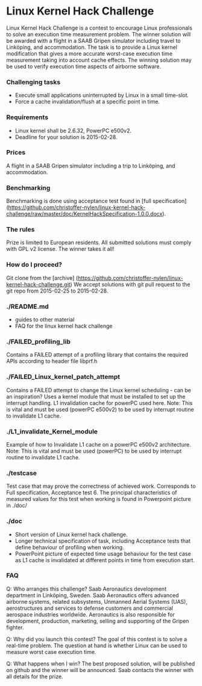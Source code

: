 Linux Kernel Hack Challenge
===========================
Linux Kernel Hack Challenge is a contest to encourage Linux professionals to solve an execution time measurement problem. The winner solution will be awarded with a flight in a SAAB Gripen simulator including travel to Linköping, and accommodation.
The task is to provide a Linux kernel modification that gives a more accurate worst-case execution time measurement taking into account cache effects. The winning solution may be used to verify execution time aspects of airborne software.

### Challenging tasks 
* Execute small applications uninterrupted by Linux in a small time-slot.
* Force a cache invalidation/flush at a specific point in time.

### Requirements
* Linux kernel shall be 2.6.32, PowerPC e500v2.
* Deadline for your solution is 2015-02-28.

### Prices
A flight in a SAAB Gripen simulator including a trip to Linköping, and accommodation. 

### Benchmarking
Benchmarking is done using acceptance test found in [full specification] (https://github.com/christoffer-nylen/linux-kernel-hack-challenge/raw/master/doc/KernelHackSpecification-1.0.0.docx).

### The rules
Prize is limited to European residents.
All submitted solutions must comply with GPL v2 license.
The winner takes it all!

### How do I proceed?
Git clone from the [archive] (https://github.com/christoffer-nylen/linux-kernel-hack-challenge.git)
We accept solutions with git pull request to the git repo from 2015-02-25 to 2015-02-28.



### ./README.md
* guides to other material
* FAQ for the linux kernel hack challenge

### ./FAILED_profiling_lib
Contains a FAILED attempt of a profiling library that contains the required APIs
according to header file libprf.h

### ./FAILED_Linux_kernel_patch_attempt
Contains a FAILED attempt to change the Linux kernel scheduling - can be an
inspiration?
Uses a kernel module that must be installed to set up the interrupt handling.
L1 invalidation cache for powerPC used here.
Note: This is vital and must be used (powerPC e500v2) to be used by interrupt routine to 
invalidate L1 cache. 

### ./L1_invalidate_Kernel_module
Example of how to Invalidate L1 cache on a powerPC e500v2 architecture.
Note: This is vital and must be used (powerPC) to be used by interrupt routine 
to invalidate L1 cache. 

### ./testcase
Test case that may prove the correctness of achieved work. Corresponds to Full 
specification, Acceptance test 6. The principal characteristics of measured values 
for this test when working is found in Powerpoint picture in ./doc/

### ./doc
* Short version of Linux kernel hack challenge.
* Longer technical specification of task, including Acceptance tests that define 
  behaviour of profiling when working.
* PowerPoint picture of expected time usage behaviour for the test case as L1 cache
is invalidated at different points in time from execution start.

### FAQ
Q: Who arranges this challenge?
Saab Aeronautics development department in Linköping, Sweden. 
Saab Aeronautics offers advanced airborne systems, related subsystems, 
Unmanned Aerial Systems (UAS), aerostructures and services to defense customers 
and commercial aerospace industries worldwide. Aeronautics is also responsible for 
development, production, marketing, selling and supporting of the Gripen fighter.

Q: Why did you launch this contest?
The goal of this contest is to solve a real-time problem. 
The question at hand is whether Linux can be used to measure worst case execution time.

Q: What happens when I win?
The best proposed solution, will be published on github and the winner will be announced. 
Saab contacts the winner with all details for the prize.

